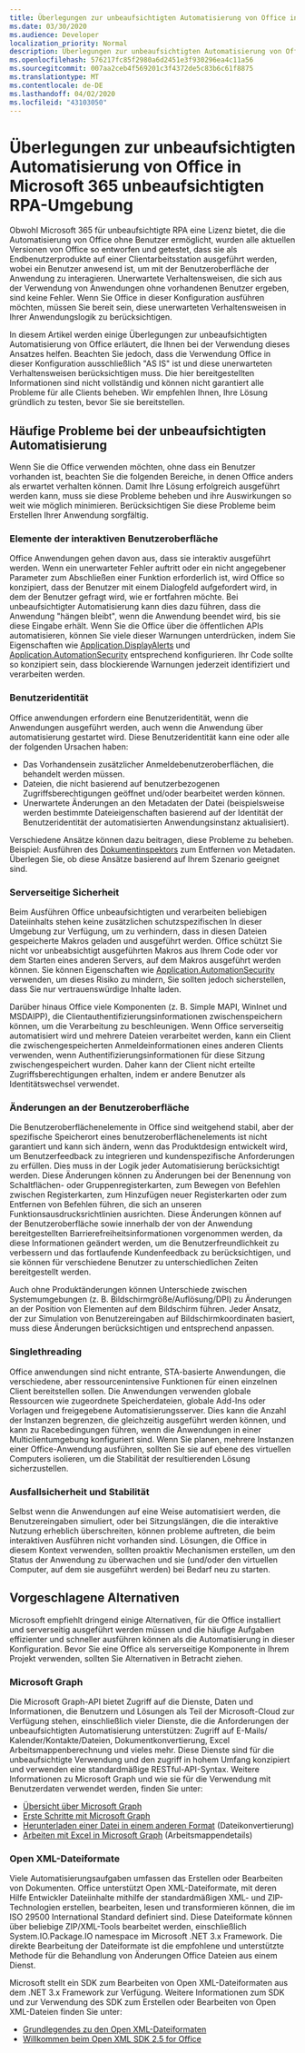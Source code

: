 ```yaml
---
title: Überlegungen zur unbeaufsichtigten Automatisierung von Office in Microsoft 365 unbeaufsichtigten RPA-Umgebung
ms.date: 03/30/2020
ms.audience: Developer
localization_priority: Normal
description: Überlegungen zur unbeaufsichtigten Automatisierung von Office in Microsoft 365 unbeaufsichtigten RPA-Umgebung.
ms.openlocfilehash: 576217fc85f2980a6d2451e3f930296ea4c11a56
ms.sourcegitcommit: 007aa2ceb4f569201c3f4372de5c83b6c61f8875
ms.translationtype: MT
ms.contentlocale: de-DE
ms.lasthandoff: 04/02/2020
ms.locfileid: "43103050"
---
```

# <a name="considerations-for-unattended-automation-of-office-in-the-microsoft-365-for-unattended-rpa-environment"></a>Überlegungen zur unbeaufsichtigten Automatisierung von Office in Microsoft 365 unbeaufsichtigten RPA-Umgebung

Obwohl Microsoft 365 für unbeaufsichtigte RPA eine Lizenz bietet, die die Automatisierung von Office ohne Benutzer ermöglicht, wurden alle aktuellen Versionen von Office so entworfen und getestet, dass sie als Endbenutzerprodukte auf einer Clientarbeitsstation ausgeführt werden, wobei ein Benutzer anwesend ist, um mit der Benutzeroberfläche der Anwendung zu interagieren. Unerwartete Verhaltensweisen, die sich aus der Verwendung von Anwendungen ohne vorhandenen Benutzer ergeben, sind keine Fehler. Wenn Sie Office in dieser Konfiguration ausführen möchten, müssen Sie bereit sein, diese unerwarteten Verhaltensweisen in Ihrer Anwendungslogik zu berücksichtigen.

In diesem Artikel werden einige Überlegungen zur unbeaufsichtigten Automatisierung von Office erläutert, die Ihnen bei der Verwendung dieses Ansatzes helfen. Beachten Sie jedoch, dass die Verwendung Office in dieser Konfiguration ausschließlich "AS IS" ist und diese unerwarteten Verhaltensweisen berücksichtigen muss. Die hier bereitgestellten Informationen sind nicht vollständig und können nicht garantiert alle Probleme für alle Clients beheben. Wir empfehlen Ihnen, Ihre Lösung gründlich zu testen, bevor Sie sie bereitstellen.

## <a name="common-problems-in-unattended-automation"></a>Häufige Probleme bei der unbeaufsichtigten Automatisierung

Wenn Sie die Office verwenden möchten, ohne dass ein Benutzer vorhanden ist, beachten Sie die folgenden Bereiche, in denen Office anders als erwartet verhalten können. Damit Ihre Lösung erfolgreich ausgeführt werden kann, muss sie diese Probleme beheben und ihre Auswirkungen so weit wie möglich minimieren. Berücksichtigen Sie diese Probleme beim Erstellen Ihrer Anwendung sorgfältig.

### <a name="interactive-ui-elements"></a>Elemente der interaktiven Benutzeroberfläche

Office Anwendungen gehen davon aus, dass sie interaktiv ausgeführt werden. Wenn ein unerwarteter Fehler auftritt oder ein nicht angegebener Parameter zum Abschließen einer Funktion erforderlich ist, wird Office so konzipiert, dass der Benutzer mit einem Dialogfeld aufgefordert wird, in dem der Benutzer gefragt wird, wie er fortfahren möchte. Bei unbeaufsichtigter Automatisierung kann dies dazu führen, dass die Anwendung "hängen bleibt", wenn die Anwendung beendet wird, bis sie diese Eingabe erhält. Wenn Sie die Office über die öffentlichen APIs automatisieren, können Sie viele dieser Warnungen unterdrücken, indem Sie Eigenschaften wie [Application.DisplayAlerts](https://docs.microsoft.com/office/vba/api/word.application.displayalerts) und [Application.AutomationSecurity](https://docs.microsoft.com/office/vba/api/word.application.automationsecurity) entsprechend konfigurieren. Ihr Code sollte so konzipiert sein, dass blockierende Warnungen jederzeit identifiziert und verarbeiten werden.

### <a name="user-identity"></a>Benutzeridentität

Office anwendungen erfordern eine Benutzeridentität, wenn die Anwendungen ausgeführt werden, auch wenn die Anwendung über automatisierung gestartet wird. Diese Benutzeridentität kann eine oder alle der folgenden Ursachen haben:

- Das Vorhandensein zusätzlicher Anmeldebenutzeroberflächen, die behandelt werden müssen.
- Dateien, die nicht basierend auf benutzerbezogenen Zugriffsberechtigungen geöffnet und/oder bearbeitet werden können.
- Unerwartete Änderungen an den Metadaten der Datei (beispielsweise werden bestimmte Dateieigenschaften basierend auf der Identität der Benutzeridentität der automatisierten Anwendungsinstanz aktualisiert).

Verschiedene Ansätze können dazu beitragen, diese Probleme zu beheben. Beispiel: Ausführen des [Dokumentinspektors](https://docs.microsoft.com/office/vba/library-reference/concepts/using-the-document-inspector) zum Entfernen von Metadaten. Überlegen Sie, ob diese Ansätze basierend auf Ihrem Szenario geeignet sind.

### <a name="server-side-security"></a>Serverseitige Sicherheit

Beim Ausführen Office unbeaufsichtigten und verarbeiten beliebigen Dateiinhalts stehen keine zusätzlichen schutzspezifischen In dieser Umgebung zur Verfügung, um zu verhindern, dass in diesen Dateien gespeicherte Makros geladen und ausgeführt werden. Office schützt Sie nicht vor unbeabsichtigt ausgeführten Makros aus Ihrem Code oder vor dem Starten eines anderen Servers, auf dem Makros ausgeführt werden können. Sie können Eigenschaften wie [Application.AutomationSecurity](https://docs.microsoft.com/office/vba/api/word.application.automationsecurity) verwenden, um dieses Risiko zu mindern, Sie sollten jedoch sicherstellen, dass Sie nur vertrauenswürdige Inhalte laden.

Darüber hinaus Office viele Komponenten (z. B. Simple MAPI, WinInet und MSDAIPP), die Clientauthentifizierungsinformationen zwischenspeichern können, um die Verarbeitung zu beschleunigen. Wenn Office serverseitig automatisiert wird und mehrere Dateien verarbeitet werden, kann ein Client die zwischengespeicherten Anmeldeinformationen eines anderen Clients verwenden, wenn Authentifizierungsinformationen für diese Sitzung zwischengespeichert wurden. Daher kann der Client nicht erteilte Zugriffsberechtigungen erhalten, indem er andere Benutzer als Identitätswechsel verwendet.

### <a name="ui-changes"></a>Änderungen an der Benutzeroberfläche

Die Benutzeroberflächenelemente in Office sind weitgehend stabil, aber der spezifische Speicherort eines benutzeroberflächenelements ist nicht garantiert und kann sich ändern, wenn das Produktdesign entwickelt wird, um Benutzerfeedback zu integrieren und kundenspezifische Anforderungen zu erfüllen. Dies muss in der Logik jeder Automatisierung berücksichtigt werden. Diese Änderungen können zu Änderungen bei der Benennung von Schaltflächen- oder Gruppenregisterkarten, zum Bewegen von Befehlen zwischen Registerkarten, zum Hinzufügen neuer Registerkarten oder zum Entfernen von Befehlen führen, die sich an unseren Funktionsausdrucksrichtlinien ausrichten. Diese Änderungen können auf der Benutzeroberfläche sowie innerhalb der von der Anwendung bereitgestellten Barrierefreiheitsinformationen vorgenommen werden, da diese Informationen geändert werden, um die Benutzerfreundlichkeit zu verbessern und das fortlaufende Kundenfeedback zu berücksichtigen, und sie können für verschiedene Benutzer zu unterschiedlichen Zeiten bereitgestellt werden.

Auch ohne Produktänderungen können Unterschiede zwischen Systemumgebungen (z. B. Bildschirmgröße/Auflösung/DPI) zu Änderungen an der Position von Elementen auf dem Bildschirm führen. Jeder Ansatz, der zur Simulation von Benutzereingaben auf Bildschirmkoordinaten basiert, muss diese Änderungen berücksichtigen und entsprechend anpassen.

### <a name="single-threading"></a>Singlethreading

Office anwendungen sind nicht entrante, STA-basierte Anwendungen, die verschiedene, aber ressourcenintensive Funktionen für einen einzelnen Client bereitstellen sollen. Die Anwendungen verwenden globale Ressourcen wie zugeordnete Speicherdateien, globale Add-Ins oder Vorlagen und freigegebene Automatisierungsserver. Dies kann die Anzahl der Instanzen begrenzen, die gleichzeitig ausgeführt werden können, und kann zu Racebedingungen führen, wenn die Anwendungen in einer Multiclientumgebung konfiguriert sind. Wenn Sie planen, mehrere Instanzen einer Office-Anwendung ausführen, sollten Sie sie auf ebene des virtuellen Computers isolieren, um die Stabilität der resultierenden Lösung sicherzustellen.

### <a name="resiliency-and-stability"></a>Ausfallsicherheit und Stabilität

Selbst wenn die Anwendungen auf eine Weise automatisiert werden, die Benutzereingaben simuliert, oder bei Sitzungslängen, die die interaktive Nutzung erheblich überschreiten, können probleme auftreten, die beim interaktiven Ausführen nicht vorhanden sind. Lösungen, die Office in diesem Kontext verwenden, sollten proaktiv Mechanismen erstellen, um den Status der Anwendung zu überwachen und sie (und/oder den virtuellen Computer, auf dem sie ausgeführt werden) bei Bedarf neu zu starten.

## <a name="suggested-alternatives"></a>Vorgeschlagene Alternativen

Microsoft empfiehlt dringend einige Alternativen, für die Office installiert und serverseitig ausgeführt werden müssen und die häufige Aufgaben effizienter und schneller ausführen können als die Automatisierung in dieser Konfiguration. Bevor Sie eine Office als serverseitige Komponente in Ihrem Projekt verwenden, sollten Sie Alternativen in Betracht ziehen.

### <a name="microsoft-graph"></a>Microsoft Graph

Die Microsoft Graph-API bietet Zugriff auf die Dienste, Daten und Informationen, die Benutzern und Lösungen als Teil der Microsoft-Cloud zur Verfügung stehen, einschließlich vieler Dienste, die die Anforderungen der unbeaufsichtigten Automatisierung unterstützen: Zugriff auf E-Mails/ Kalender/Kontakte/Dateien, Dokumentkonvertierung, Excel Arbeitsmappenberechnung und vieles mehr. Diese Dienste sind für die unbeaufsichtigte Verwendung und den zugriff in hohem Umfang konzipiert und verwenden eine standardmäßige RESTful-API-Syntax. Weitere Informationen zu Microsoft Graph und wie sie für die Verwendung mit Benutzerdaten verwendet werden, finden Sie unter:

- [Übersicht über Microsoft Graph](https://docs.microsoft.com/graph/overview) 
- [Erste Schritte mit Microsoft Graph](https://developer.microsoft.com/graph/get-started)
- [Herunterladen einer Datei in einem anderen Format](https://docs.microsoft.com/graph/api/driveitem-get-content-format?view=graph-rest-1.0&tabs=http) (Dateikonvertierung)
- [Arbeiten mit Excel in Microsoft Graph](https://docs.microsoft.com/graph/api/resources/excel?view=graph-rest-1.0) (Arbeitsmappendetails)

### <a name="open-xml-file-formats"></a>Open XML-Dateiformate

Viele Automatisierungsaufgaben umfassen das Erstellen oder Bearbeiten von Dokumenten. Office unterstützt Open XML-Dateiformate, mit deren Hilfe Entwickler Dateiinhalte mithilfe der standardmäßigen XML- und ZIP-Technologien erstellen, bearbeiten, lesen und transformieren können, die im ISO 29500 International Standard definiert sind. Diese Dateiformate können über beliebige ZIP/XML-Tools bearbeitet werden, einschließlich System.IO.Package.IO namespace im Microsoft .NET 3.x Framework. Die direkte Bearbeitung der Dateiformate ist die empfohlene und unterstützte Methode für die Behandlung von Änderungen Office Dateien aus einem Dienst.

Microsoft stellt ein SDK zum Bearbeiten von Open XML-Dateiformaten aus dem .NET 3.x Framework zur Verfügung. Weitere Informationen zum SDK und zur Verwendung des SDK zum Erstellen oder Bearbeiten von Open XML-Dateien finden Sie unter:

- [Grundlegendes zu den Open XML-Dateiformaten](https://docs.microsoft.com/office/open-xml/understanding-the-open-xml-file-formats)
- [Willkommen beim Open XML SDK 2.5 for Office](https://docs.microsoft.com/office/open-xml/open-xml-sdk)
